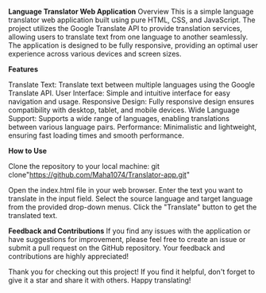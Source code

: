 **Language Translator Web Application**
Overview
This is a simple language translator web application built using pure HTML, CSS, and JavaScript. The project utilizes the Google Translate API to provide translation services, allowing users to translate text from one language to another seamlessly. The application is designed to be fully responsive, providing an optimal user experience across various devices and screen sizes.

**Features**

Translate Text: Translate text between multiple languages using the Google Translate API.
User Interface: Simple and intuitive interface for easy navigation and usage.
Responsive Design: Fully responsive design ensures compatibility with desktop, tablet, and mobile devices.
Wide Language Support: Supports a wide range of languages, enabling translations between various language pairs.
Performance: Minimalistic and lightweight, ensuring fast loading times and smooth performance.

**How to Use**

Clone the repository to your local machine:
git clone"https://github.com/Maha1074/Translator-app.git"

Open the index.html file in your web browser.
Enter the text you want to translate in the input field.
Select the source language and target language from the provided drop-down menus.
Click the "Translate" button to get the translated text.


**Feedback and Contributions**
If you find any issues with the application or have suggestions for improvement, please feel free to create an issue or submit a pull request on the GitHub repository. Your feedback and contributions are highly appreciated!


Thank you for checking out this project! If you find it helpful, don't forget to give it a star and share it with others. Happy translating!
